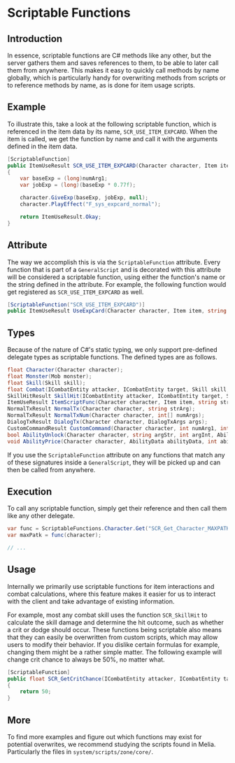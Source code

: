 Scriptable Functions
=============================================================================

## Introduction

In essence, scriptable functions are C# methods like any other,
but the server gathers them and saves references to them, to
be able to later call them from anywhere. This makes it easy
to quickly call methods by name globally, which is particularly
handy for overwriting methods from scripts or to reference
methods by name, as is done for item usage scripts.

## Example

To illustrate this, take a look at the following scriptable
function, which is referenced in the item data by its name,
`SCR_USE_ITEM_EXPCARD`. When the item is called, we get the
function by name and call it with the arguments defined in
the item data.
```cs
[ScriptableFunction]
public ItemUseResult SCR_USE_ITEM_EXPCARD(Character character, Item item, string strArg, float numArg1, float numArg2)
{
	var baseExp = (long)numArg1;
	var jobExp = (long)(baseExp * 0.77f);

	character.GiveExp(baseExp, jobExp, null);
	character.PlayEffect("F_sys_expcard_normal");

	return ItemUseResult.Okay;
}
```

## Attribute

The way we accomplish this is via the `ScriptableFunction` attribute.
Every function that is part of a `GeneralScript` and is decorated with
this attribute will be considered a scriptable function, using either
the function's name or the string defined in the attribute. For example,
the following function would get registered as `SCR_USE_ITEM_EXPCARD`
as well.

```cs
[ScriptableFunction("SCR_USE_ITEM_EXPCARD")]
public ItemUseResult UseExpCard(Character character, Item item, string strArg, float numArg1, float numArg2)
```

## Types

Because of the nature of C#'s static typing, we only support
pre-defined delegate types as scriptable functions. The defined
types are as follows.

```cs
float Character(Character character);
float Monster(Mob monster);
float Skill(Skill skill);
float Combat(ICombatEntity attacker, ICombatEntity target, Skill skill, SkillModifier modifier, SkillHitResult skillHitResult);
SkillHitResult SkillHit(ICombatEntity attacker, ICombatEntity target, Skill skill, SkillModifier modifier);
ItemUseResult ItemScriptFunc(Character character, Item item, string strArg, float numArg1, float numArg2);
NormalTxResult NormalTx(Character character, string strArg);
NormalTxResult NormalTxNum(Character character, int[] numArgs);
DialogTxResult DialogTx(Character character, DialogTxArgs args);
CustomCommandResult CustomCommand(Character character, int numArg1, int numArg2, int numArg3);
bool AbilityUnlock(Character character, string argStr, int argInt, AbilityData data);
void AbilityPrice(Character character, AbilityData abilityData, int abilityLevel, int maxLevel, out int price, out int time);
```

If you use the `ScriptableFunction` attribute on any functions
that match any of these signatures inside a `GeneralScript`,
they will be picked up and can then be called from anywhere.

## Execution

To call any scriptable function, simply get their reference
and then call them like any other delegate.

```cs
var func = ScriptableFunctions.Character.Get("SCR_Get_Character_MAXPATK");
var maxPatk = func(character);

// ...
```

## Usage

Internally we primarily use scriptable functions for item interactions
and combat calculations, where this feature makes it easier for us to
interact with the client and take advantage of existing information.

For example, most any combat skill uses the function `SCR_SkillHit`
to calculate the skill damage and determine the hit outcome, such as
whether a crit or dodge should occur. These functions being scriptable
also means that they can easily be overwritten from custom scripts,
which may allow users to modify their behavior. If you dislike certain
formulas for example, changing them might be a rather simple matter.
The following example will change crit chance to always be 50%,
no matter what.

```cs
[ScriptableFunction]
public float SCR_GetCritChance(ICombatEntity attacker, ICombatEntity target, Skill skill, SkillModifier modifier, SkillHitResult skillHitResult)
{
	return 50;
}
```

## More

To find more examples and figure out which functions may exist for
potential overwrites, we recommend studying the scripts found in Melia. Particularly the files in `system/scripts/zone/core/`.
